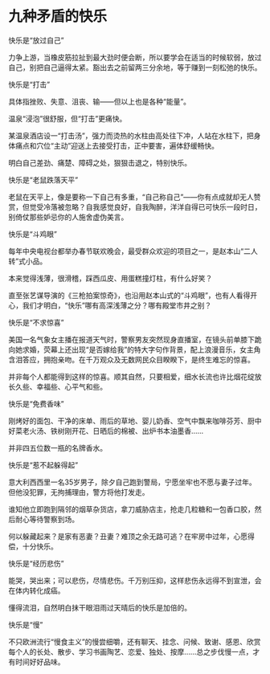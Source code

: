 # 九种矛盾的快乐

快乐是“放过自己” 

力争上游，当橡皮筋拉扯到最大劲时便会断，所以要学会在适当的时候软弱，放过自己，别把自己逼得太紧。豁出去之前留两三分余地，等于赚到一刻松弛的快乐。 

快乐是“打击” 

具体指挫败、失意、沮丧、输——但以上也是各种“能量”。 

温泉“浸泡”很舒服，但“打击”更痛快。 

某温泉酒店设一“打击汤”，强力而烫热的水柱由高处往下冲，人站在水柱下，把身体痛点和穴位“主动”迎送上去接受打击，正中要害，遍体舒缓畅快。 

明白自己差劲、痛楚、障碍之处，狠狠击退之，特别快乐。 

快乐是“老鼠跌落天平” 

老鼠在天平上，像是要称一下自己有多重，“自己称自己”——你有点成就却无人赞赏，但觉受冷落被忽略？自我感觉良好，自我陶醉，洋洋自得已可快乐一段时日，别倚仗那些妒忌你的人施舍虚伪美言。 

快乐是“斗鸡眼” 

每年中央电视台都举办春节联欢晚会，最受群众欢迎的项目之一，是赵本山“二人转”式小品。 

本来觉得浅薄，很滑稽，踩西瓜皮、用蛋糕撞灯柱，有什么好笑？ 

直至张艺谋导演的《三枪拍案惊奇》，也沿用赵本山式的“斗鸡眼”，也有人看得开心，我们才明白，“快乐”哪有高深浅薄之分？哪有殿堂市井之别？ 

快乐是“不求惊喜” 

美国一名气象女主播在报道天气时，警察男友突然现身直播室，在镜头前单膝下跪向她求婚，荧幕上还出现“是否嫁给我”的特大字句作背景，配上浪漫音乐，女主角含泪答应，拥抱亲吻。在千万观众及无数网民众目睽睽下，是终生难忘的惊喜。 

并非每个人都能得到这样的惊喜。顺其自然，只要相爱，细水长流也许比烟花绽放长久些、幸福些、心平气和些。 

快乐是“免费香味” 

刚烤好的面包、干净的床单、雨后的草地、婴儿奶香、空气中飘来咖啡芬芳、厨中好菜老火汤、铁树刚开花、日晒后的棉被、出炉书本油墨香…… 

并非四五位数一瓶的名牌香水。 

快乐是“惹不起躲得起” 

意大利西西里一名35岁男子，除夕自己跑到警局，宁愿坐牢也不愿与妻子过年。但他没犯罪，无拘捕理由，警方将他打发走。 

谁知他立即跑到隔邻的烟草杂货店，拿刀威胁店主，抢走几粒糖和一包香口胶，然后耐心等待警察到场。 

何以躲藏起来？是家有恶妻？丑妻？难顶之余无路可逃？在牢房中过年，心愿得偿，十分快乐。 

快乐是“经历悲伤” 

能哭，哭出来；可以悲伤，尽情悲伤。千万别压抑，这样悲伤永远得不到宣泄，会在体内转化成癌。 

懂得流泪，自然明白抹干眼泪雨过天晴后的快乐是加倍的。 

快乐是“慢” 

不只欧洲流行“慢食主义”的慢尝细嚼，还有聊天、挂念、问候、致谢、感恩、欣赏每个人的长处、散步、学习书画陶艺、恋爱、独处、按摩……总之步伐慢一点，才有时间好好品味。